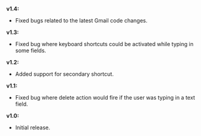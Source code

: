 __v1.4:__

* Fixed bugs related to the latest Gmail code changes.

__v1.3:__

* Fixed bug where keyboard shortcuts could be activated while typing in some fields.

__v1.2:__

* Added support for secondary shortcut.

__v1.1:__

* Fixed bug where delete action would fire if the user was typing in a text field.

__v1.0:__

* Initial release.
